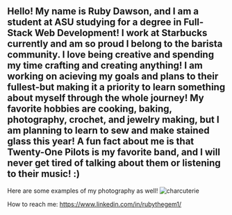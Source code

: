 ## Hello! My name is Ruby Dawson, and I am a student at ASU studying for a degree in Full-Stack Web Development! I work at Starbucks currently and am so proud I belong to the barista community. I love being creative and spending my time crafting and creating anything! I am working on acieving my goals and plans to their fullest-but making it a priority to learn something about myself through the whole journey! My favorite hobbies are cooking, baking, photography, crochet, and jewelry making, but I am planning to learn to sew and make stained glass this year! A fun fact about me is that Twenty-One Pilots is my favorite band, and I will never get tired of talking about them or listening to their music! :)

Here are some examples of my photography as well!
![charcuterie](https://github.com/user-attachments/assets/c82da617-65c2-49a8-986f-b448c29e4448)


How to reach me: https://www.linkedin.com/in/rubythegem1/

<!--
**RDawson8/RDawson8** is a ✨ _special_ ✨ repository because its `README.md` (this file) appears on your GitHub profile.


